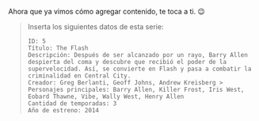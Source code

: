 Ahora que ya vimos cómo agregar contenido, te toca a ti. :wink:

> Inserta los siguientes datos de esta serie:
>
> ``` 
> ID: 5 
> Título: The Flash 
> Descripción: Después de ser alcanzado por un rayo, Barry Allen despierta del coma y descubre que recibió el poder de la supervelocidad. Así, se convierte en Flash y pasa a combatir la criminalidad en Central City. 
> Creador: Greg Berlanti, Geoff Johns, Andrew Kreisberg > Personajes principales: Barry Allen, Killer Frost, Iris West, Eobard Thawne, Vibe, Wally West, Henry Allen
> Cantidad de temporadas: 3 
> Año de estreno: 2014 
> ```

<div
  class='mu-erd'
  data-entities='{
    "series_peliculas": {
      "id_contenido": {
        "type": "Integer",
        "pk": true
      },
      "titulo": {
        "type": "Text"
      },
      "descripcion": {
        "type": "Text"
      },
      "creador": {
        "type": "Text"
      },
      "personajes": {
        "type": "Text"
      },
      "temporadas": {
        "type": "Integer"
      },
      "estreno": {
        "type": "Integer"
      }
    }
  }'>
</div>